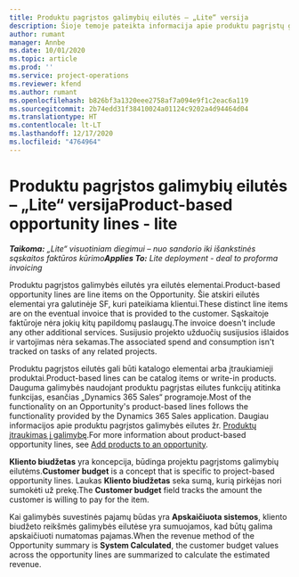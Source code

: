 ```yaml
---
title: Produktu pagrįstos galimybių eilutės – „Lite“ versija
description: Šioje temoje pateikta informacija apie produktu pagrįstų galimybės eilučių elementus „Project Operations“.
author: rumant
manager: Annbe
ms.date: 10/01/2020
ms.topic: article
ms.prod: ''
ms.service: project-operations
ms.reviewer: kfend
ms.author: rumant
ms.openlocfilehash: b826bf3a1320eee2758af7a094e9f1c2eac6a119
ms.sourcegitcommit: 2b74edd31f38410024a01124c9202a4d94464d04
ms.translationtype: HT
ms.contentlocale: lt-LT
ms.lasthandoff: 12/17/2020
ms.locfileid: "4764964"
---
```

# <a name="product-based-opportunity-lines---lite"></a><span data-ttu-id="ef963-103">Produktu pagrįstos galimybių eilutės – „Lite“ versija</span><span class="sxs-lookup"><span data-stu-id="ef963-103">Product-based opportunity lines - lite</span></span>

<span data-ttu-id="ef963-104">_**Taikoma:** „Lite“ visuotiniam diegimui – nuo sandorio iki išankstinės sąskaitos faktūros kūrimo_</span><span class="sxs-lookup"><span data-stu-id="ef963-104">_**Applies To:** Lite deployment - deal to proforma invoicing_</span></span>

<span data-ttu-id="ef963-105">Produktu pagrįstos galimybės eilutės yra eilutės elementai.</span><span class="sxs-lookup"><span data-stu-id="ef963-105">Product-based opportunity lines are line items on the Opportunity.</span></span> <span data-ttu-id="ef963-106">Šie atskiri eilutės elementai yra galutinėje SF, kuri pateikiama klientui.</span><span class="sxs-lookup"><span data-stu-id="ef963-106">These distinct line items are on the eventual invoice that is provided to the customer.</span></span> <span data-ttu-id="ef963-107">Sąskaitoje faktūroje nėra jokių kitų papildomų paslaugų.</span><span class="sxs-lookup"><span data-stu-id="ef963-107">The invoice doesn't include any other additional services.</span></span> <span data-ttu-id="ef963-108">Susijusio projekto užduočių susijusios išlaidos ir vartojimas nėra sekamas.</span><span class="sxs-lookup"><span data-stu-id="ef963-108">The associated spend and consumption isn't tracked on tasks of any related projects.</span></span>

<span data-ttu-id="ef963-109">Produktu pagrįstos eilutės gali būti katalogo elementai arba įtraukiamieji produktai.</span><span class="sxs-lookup"><span data-stu-id="ef963-109">Product-based lines can be catalog items or write-in products.</span></span> <span data-ttu-id="ef963-110">Dauguma galimybės naudojant produktu pagrįstas eilutes funkcijų atitinka funkcijas, esančias „Dynamics 365 Sales“ programoje.</span><span class="sxs-lookup"><span data-stu-id="ef963-110">Most of the functionality on an Opportunity's product-based lines follows the functionality provided by the Dynamics 365 Sales application.</span></span> <span data-ttu-id="ef963-111">Daugiau informacijos apie produktu pagrįstos galimybės eilutes žr. [Produktų įtraukimas į galimybę](https://docs.microsoft.com/dynamics365/sales-enterprise/add-products-opportunity).</span><span class="sxs-lookup"><span data-stu-id="ef963-111">For more information about product-based opportunity lines, see [Add products to an opportunity](https://docs.microsoft.com/dynamics365/sales-enterprise/add-products-opportunity).</span></span>

<span data-ttu-id="ef963-112">**Kliento biudžetas** yra koncepcija, būdinga projektu pagrįstoms galimybių eilutėms.</span><span class="sxs-lookup"><span data-stu-id="ef963-112">**Customer budget** is a concept that is specific to project-based opportunity lines.</span></span> <span data-ttu-id="ef963-113">Laukas **Kliento biudžetas** seka sumą, kurią pirkėjas nori sumokėti už prekę.</span><span class="sxs-lookup"><span data-stu-id="ef963-113">The **Customer budget** field tracks the amount the customer is willing to pay for the item.</span></span>

<span data-ttu-id="ef963-114">Kai galimybės suvestinės pajamų būdas yra **Apskaičiuota sistemos**, kliento biudžeto reikšmės galimybės eilutėse yra sumuojamos, kad būtų galima apskaičiuoti numatomas pajamas.</span><span class="sxs-lookup"><span data-stu-id="ef963-114">When the revenue method of the Opportunity summary is **System Calculated**, the customer budget values across the opportunity lines are summarized to calculate the estimated revenue.</span></span> 

